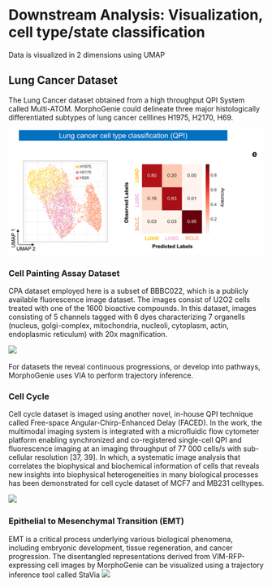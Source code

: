 
# Downstream Analysis: Visualization, cell type/state classification  
Data is visualized in 2 dimensions using UMAP

## Lung Cancer Dataset
The Lung Cancer dataset obtained from a high throughput QPI System called Multi-ATOM. MorphoGenie could delineate three major histologically differentiated subtypes of lung cancer celllines H1975, H2170, H69.

![](https://github.com/rashmisrm/MorphoGenie/blob/main/Figures/LC.png)


### Cell Painting Assay Dataset
CPA dataset employed here is a subset of BBBC022, which is a publicly available fluorescence image dataset. The images consist of U2O2 cells treated with one of the 1600 bioactive compounds. In this dataset, images consisting of 5 channels tagged with 6 dyes characterizing 7 organells (nucleus, golgi-complex, mitochondria, nucleoli, cytoplasm, actin, endoplasmic reticulum) with 20x magnification.

![](https://github.com/rashmisrm/MorphoGenie/blob/main/Figures/CPA.png)


For datasets the reveal continuous progressions, or develop into pathways, MorphoGenie uses VIA to perform trajectory inference.

### Cell Cycle 
Cell cycle dataset is imaged using another novel, in-house QPI technique called Free-space Angular-Chirp-Enhanced Delay (FACED). In the work, the multimodal imaging system is integrated with a microfluidic flow cytometer platform enabling synchronized and co-registered single-cell QPI and fluorescence imaging at an imaging throughput of 77 000 cells/s with sub-cellular resolution [37, 39]. In which, a systematic image analysis that correlates the biophysical and biochemical information of cells that reveals new insights into biophysical heterogeneities in many biological processes has been demonstrated for cell cycle dataset of MCF7 and MB231 celltypes.


![](https://github.com/rashmisrm/MorphoGenie/blob/main/Figures/AnimateCCy.gif)

### Epithelial to Mesenchymal Transition (EMT)
EMT is a critical process underlying various biological phenomena, including embryonic development, tissue regeneration, and cancer progression. The disentangled representations derived from VIM-RFP-expressing cell images by MorphoGenie can be visualized using a trajectory inference tool called StaVia 
![](https://github.com/rashmisrm/MorphoGenie/blob/main/Figures/Animate.gif)

